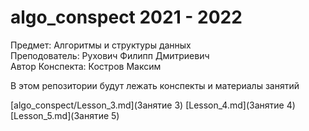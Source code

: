 # algo_conspect 2021 - 2022
Предмет: Алгоритмы и структуры данных  
Преподователь: Рухович Филипп Дмитриевич  
Автор Конспекта: Костров Максим

В этом репозитории будут лежать конспекты и материалы занятий  

[algo_conspect/Lesson_3.md](Занятие 3)
[Lesson_4.md](Занятие 4)
[Lesson_5.md](Занятие 5)
